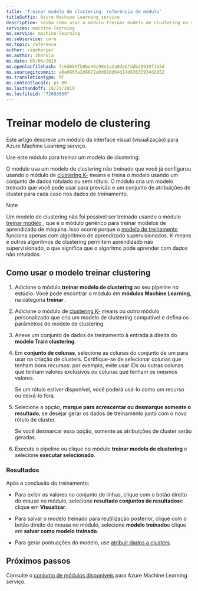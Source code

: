 ```yaml
---
title: 'Treinar modelo de clustering: referência de módulo'
titleSuffix: Azure Machine Learning service
description: Saiba como usar o módulo treinar modelo de clustering no serviço de Azure Machine Learning para treinar modelos de clustering.
services: machine-learning
ms.service: machine-learning
ms.subservice: core
ms.topic: reference
author: xiaoharper
ms.author: zhanxia
ms.date: 05/06/2019
ms.openlocfilehash: fc6d889fb9be40c98e1a2a0de6fddb29939f3b5d
ms.sourcegitcommit: e0e6663a2d6672a9d916d64d14d63633934d2952
ms.translationtype: MT
ms.contentlocale: pt-BR
ms.lasthandoff: 10/21/2019
ms.locfileid: "72693659"
---
```

# <a name="train-clustering-model"></a>Treinar modelo de clustering

Este artigo descreve um módulo da interface visual (visualização) para Azure Machine Learning serviço.

Use este módulo para treinar um modelo de clustering.

O módulo usa um modelo de clustering não treinado que você já configurou usando o módulo de [clustering K-](k-means-clustering.md) means e treina o modelo usando um conjunto de dados rotulado ou sem rótulo. O módulo cria um modelo treinado que você pode usar para previsão e um conjunto de atribuições de cluster para cada caso nos dados de treinamento.

> [!NOTE]
> Um modelo de clustering não foi possível ser treinado usando o módulo [treinar modelo](train-model.md) , que é o módulo genérico para treinar modelos de aprendizado de máquina. Isso ocorre porque o [modelo de treinamento](train-model.md) funciona apenas com algoritmos de aprendizado supervisionados. K-means e outros algoritmos de clustering permitem aprendizado não supervisionado, o que significa que o algoritmo pode aprender com dados não rotulados.  
  
## <a name="how-to-use-train-clustering-model"></a>Como usar o modelo treinar clustering  
  
1.  Adicione o módulo **treinar modelo de clustering** ao seu pipeline no estúdio. Você pode encontrar o módulo em **módulos Machine Learning**, na categoria **treinar** .  
  
2. Adicione o módulo de [clustering K-](k-means-clustering.md) means ou outro módulo personalizado que cria um modelo de clustering compatível e defina os parâmetros do modelo de clustering.  
    
3.  Anexe um conjunto de dados de treinamento à entrada à direita do **modelo Train clustering**.
  
5.  Em **conjunto de colunas**, selecione as colunas do conjunto de um para usar na criação de clusters. Certifique-se de selecionar colunas que tenham bons recursos: por exemplo, evite usar IDs ou outras colunas que tenham valores exclusivos ou colunas que tenham os mesmos valores.

    Se um rótulo estiver disponível, você poderá usá-lo como um recurso ou deixá-lo fora.  
  
6. Selecione a opção, **marque para acrescentar ou desmarque somente o resultado**, se desejar gerar os dados de treinamento junto com o novo rótulo de cluster.

    Se você desmarcar essa opção, somente as atribuições de cluster serão geradas. 

7. Execute o pipeline ou clique no módulo **treinar modelo de clustering** e selecione **executar selecionado**.  
  
### <a name="results"></a>Resultados

Após a conclusão do treinamento:


+  Para exibir os valores no conjunto de linhas, clique com o botão direito do mouse no módulo, selecione **resultado conjuntos de resultados**e clique em **Visualizar**.

+ Para salvar o modelo treinado para reutilização posterior, clique com o botão direito do mouse no módulo, selecione **modelo treinado**e clique em **salvar como modelo treinado**.

+ Para gerar pontuações do modelo, use [atribuir dados a clusters](assign-data-to-clusters.md).



## <a name="next-steps"></a>Próximos passos

Consulte o [conjunto de módulos disponíveis](module-reference.md) para Azure Machine Learning serviço. 
